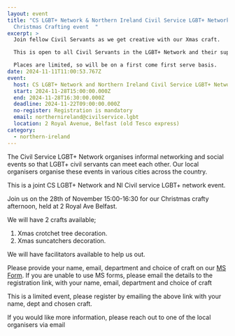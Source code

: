 ```yaml
---
layout: event
title: "CS LGBT+ Network & Northern Ireland Civil Service LGBT+ Network -
  Christmas Crafting event  "
excerpt: >
  Join fellow Civil Servants as we get creative with our Xmas craft.

  This is open to all Civil Servants in the LGBT+ Network and their supportive family & friends.

  Places are limited, so will be on a first come first serve basis.
date: 2024-11-11T11:00:53.767Z
event:
  host: CS LGBT+ Network and Northern Ireland Civil Service LGBT+ Network
  start: 2024-11-28T15:00:00.000Z
  end: 2024-11-28T16:30:00.000Z
  deadline: 2024-11-22T09:00:00.000Z
  no-register: Registration is mandatory
  email: northernireland@civilservice.lgbt
  location: 2 Royal Avenue, Belfast (old Tesco express)
category:
  - northern-ireland
---
```

The Civil Service LGBT+ Network organises informal networking and social events so that LGBT+ civil servants can meet each other. Our local organisers organise these events in various cities across the country.

This is a joint CS LGBT+ Network and NI Civil service LGBT+ network event.

Join us on the 28th of November 15:00-16:30 for our Christmas crafty afternoon, held at 2 Royal Ave Belfast.

We will have 2 crafts available;

1. Xmas crotchet tree decoration.
2. Xmas suncatchers decoration.

We will have facilitators available to help us out. 

Please provide your name, email, department and choice of craft on our [MS Form](https://forms.office.com/Pages/ResponsePage.aspx?id=PPdSrBr9mkqOekokjzE54byar58qvaBLhjAS4MylwMxURVlXTTRXVzhGVUtUTVQ0TDNJSVRNTjJLSS4u). If you are unable to use MS forms, please email the details to the registration link, with your name, email, department and choice of craft

This is a limited event, please register by emailing the above link with your name, dept and chosen craft.

If you would like more information, please reach out to one of the local organisers via email